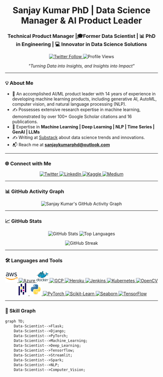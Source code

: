 <h1 align="center"> Sanjay Kumar PhD | Data Science Manager & AI Product Leader </h1>
<h3 align="center"> Technical Product Manager |🎓Former Data Scientist | 📊 PhD in Engineering | 💻 Innovator in Data Science Solutions</h3>

<p align="center">
    <a href="https://twitter.com/skaiphd" target="_blank">
        <img src="https://img.shields.io/twitter/follow/skaiphd?style=social" alt="Twitter Follow" />
    </a>
    <img src="https://komarev.com/ghpvc/?username=skaiphd&label=Profile%20views&color=brightgreen&style=flat-square" alt="Profile Views" />
</p>

<p align="center">
    <em>"Turning Data into Insights, and Insights into Impact"</em>
</p>

---

### 💡 About Me
- 🧠 An accomplished AI/ML product leader with 14 years of experience in developing machine learning products, including generative AI, AutoML, computer vision, and natural language processing (NLP).
- ✍️ Possesses extensive research expertise in machine learning, demonstrated by over 100+ Google Scholar citations and 16 publications.
- 🧠 Expertise in **Machine Learning | Deep Learning | NLP | Time Series | GenAI | LLMs**
- ✍️ Writing at [Substack](https://skphd.substack.com/) about data science trends and innovations.
- 📬 Reach me at **[sanjaykumarphd@outlook.com](mailto:sanjaykumarphd@outlook.com)**

---

### 🌐 Connect with Me
<p align="center">
    <a href="https://twitter.com/skaiphd" target="_blank">
        <img src="https://img.shields.io/badge/Twitter-%231DA1F2.svg?&style=for-the-badge&logo=twitter&logoColor=white" alt="Twitter"/>
    </a>
    <a href="https://linkedin.com/in/skphd" target="_blank">
        <img src="https://img.shields.io/badge/LinkedIn-%230077B5.svg?&style=for-the-badge&logo=linkedin&logoColor=white" alt="LinkedIn"/>
    </a>
    <a href="https://kaggle.com/ds00000007" target="_blank">
        <img src="https://img.shields.io/badge/Kaggle-%23037ACC.svg?&style=for-the-badge&logo=kaggle&logoColor=white" alt="Kaggle"/>
    </a>
    <a href="https://medium.com/@skphd" target="_blank">
        <img src="https://img.shields.io/badge/Medium-%2312100E.svg?&style=for-the-badge&logo=medium&logoColor=white" alt="Medium"/>
    </a>
</p>

---

### 📊 GitHub Activity Graph
<p align="center">
    <img src="https://github-readme-activity-graph.vercel.app/graph?username=skaiphd&bg_color=0d1117&color=ffffff&line=00b3ff&point=f9fafa&area=true&hide_border=true" alt="Sanjay Kumar's GitHub Activity Graph"/>
</p>

---

### 📈 GitHub Stats
<div align="center">
  <img width="48%" src="https://github-readme-stats.vercel.app/api?username=skaiphd&show_icons=true&count_private=true&hide_border=true&title_color=00b3ff&icon_color=00b4ff&text_color=c9d1d9&bg_color=0d1117" alt="GitHub Stats" /> 
  <img width="48%" src="https://github-readme-stats.vercel.app/api/top-langs/?username=skaiphd&layout=compact&hide_border=true&title_color=00b3ff&text_color=00b4ff&bg_color=0d1117" alt="Top Languages" />
</div>

<p align="center">
  <img src="https://github-readme-streak-stats.herokuapp.com/?user=skaiphd&theme=highcontrast&hide_border=true" alt="GitHub Streak" />
</p>

---

### 🛠️ Languages and Tools
<p align="center">
    <a href="https://aws.amazon.com" target="_blank" rel="noreferrer">
        <img src="https://raw.githubusercontent.com/devicons/devicon/master/icons/amazonwebservices/amazonwebservices-original-wordmark.svg" alt="AWS" width="40" height="40"/>
    </a>
    <a href="https://azure.microsoft.com/en-in/" target="_blank" rel="noreferrer">
        <img src="https://www.vectorlogo.zone/logos/microsoft_azure/microsoft_azure-icon.svg" alt="Azure" width="40" height="40"/>
    </a>
    <a href="https://www.docker.com/" target="_blank" rel="noreferrer">
        <img src="https://raw.githubusercontent.com/devicons/devicon/master/icons/docker/docker-original-wordmark.svg" alt="Docker" width="40" height="40"/>
    </a>
    <a href="https://cloud.google.com" target="_blank" rel="noreferrer">
        <img src="https://www.vectorlogo.zone/logos/google_cloud/google_cloud-icon.svg" alt="GCP" width="40" height="40"/>
    </a>
    <a href="https://heroku.com" target="_blank" rel="noreferrer">
        <img src="https://www.vectorlogo.zone/logos/heroku/heroku-icon.svg" alt="Heroku" width="40" height="40"/>
    </a>
    <a href="https://www.jenkins.io" target="_blank" rel="noreferrer">
        <img src="https://www.vectorlogo.zone/logos/jenkins/jenkins-icon.svg" alt="Jenkins" width="40" height="40"/>
    </a>
    <a href="https://kubernetes.io" target="_blank" rel="noreferrer">
        <img src="https://www.vectorlogo.zone/logos/kubernetes/kubernetes-icon.svg" alt="Kubernetes" width="40" height="40"/>
    </a>
    <a href="https://opencv.org/" target="_blank" rel="noreferrer">
        <img src="https://www.vectorlogo.zone/logos/opencv/opencv-icon.svg" alt="OpenCV" width="40" height="40"/>
    </a>
    <a href="https://pandas.pydata.org/" target="_blank" rel="noreferrer">
        <img src="https://raw.githubusercontent.com/devicons/devicon/2ae2a900d2f041da66e950e4d48052658d850630/icons/pandas/pandas-original.svg" alt="Pandas" width="40" height="40"/>
    </a>
    <a href="https://www.python.org" target="_blank" rel="noreferrer">
        <img src="https://raw.githubusercontent.com/devicons/devicon/master/icons/python/python-original.svg" alt="Python" width="40" height="40"/>
    </a>
    <a href="https://pytorch.org/" target="_blank" rel="noreferrer">
        <img src="https://www.vectorlogo.zone/logos/pytorch/pytorch-icon.svg" alt="PyTorch" width="40" height="40"/>
    </a>
    <a href="https://scikit-learn.org/" target="_blank" rel="noreferrer">
        <img src="https://upload.wikimedia.org/wikipedia/commons/0/05/Scikit_learn_logo_small.svg" alt="Scikit-Learn" width="40" height="40"/>
    </a>
    <a href="https://seaborn.pydata.org/" target="_blank" rel="noreferrer">
        <img src="https://seaborn.pydata.org/_images/logo-mark-lightbg.svg" alt="Seaborn" width="40" height="40"/>
    </a>
    <a href="https://www.tensorflow.org" target="_blank" rel="noreferrer">
        <img src="https://www.vectorlogo.zone/logos/tensorflow/tensorflow-icon.svg" alt="TensorFlow" width="40" height="40"/>
    </a>
</p>

---

### 🧩 Skill Graph
```mermaid
graph TD;
    Data-Scientist-->Flask;
    Data-Scientist-->Django;
    Data-Scientist-->PyTorch;
    Data-Scientist-->Machine_Learning;
    Data-Scientist-->Deep_Learning;
    Data-Scientist-->Tensorflow;
    Data-Scientist-->Streamlit;
    Data-Scientist-->Spark;
    Data-Scientist-->NLP;
    Data-Scientist-->Computer_Vision;

